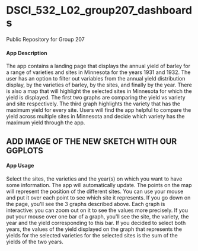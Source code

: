 # DSCI_532_L02_group207_dashboards
Public Repository for Group 207

#### App Description 

The app contains a landing page that displays the annual yield of barley for a range of varieties and sites in Minnesota for the years 1931 and 1932.  The user has an option to filter out variables from the annual yield distribution display, by the varieties of barley, by the sites, and finally by the year. There is also a map that will highlight the selected sites in Minnesota for which the yield is displayed. The first two graphs are comparing the yield vs variety and site respectively. The third graph highlights the variety that has the maximum yield for every site. Users will find the app helpful to compare the yield across multiple sites in Minnesota and decide which variety has the maximum yield through the app. 
 
## ADD IMAGE OF THE NEW SKETCH WITH OUR GGPLOTS

 #### App Usage

Select the sites, the varieties and the year(s) on which you want to have some information. The app will automatically update.
The points on the map will represent the position of the different sites. You can use your mouse and put it over each point to see which site it represents. If you go down on the page, you'll see the 3 graphs described above. Each graph is interactive: you can zoom out on it to see the values more precisely. If you put your mouse over one bar of a graph, you'll see the site, the variety, the year and the yield corresponding to this bar. If you decided to select both years, the values of the yield displayed on the graph that represents the yields for the selected varieties for the selected sites is the sum of the yields of the two years.
  


